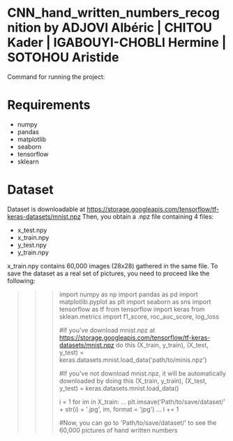 # CNN_hand_written_numbers_recognition by ADJOVI Albéric | CHITOU Kader | IGABOUYI-CHOBLI Hermine | SOTOHOU Aristide

Command for running the project: <python3 blabla>

# Requirements

- numpy
- pandas
- matplotlib
- seaborn
- tensorflow
- sklearn

# Dataset 
Dataset is downloadable at https://storage.googleapis.com/tensorflow/tf-keras-datasets/mnist.npz
Then, you obtain a .npz file containing 4 files:
  - x_test.npy
  - x_train.npy
  - y_test.npy
  - y_train.npy
  
 x_train.npy contains 60,000 images (28x28) gathered in the same file. 
 To save the dataset as a real set of pictures, you need to proceed like the following:
>>> import numpy as np
>>> import pandas as pd
>>> import matplotlib.pyplot as plt
>>> import seaborn as sns
>>> import tensorflow as tf
>>> from tensorflow import keras
>>> from sklean.metrics import f1_score, roc_auc_score, log_loss
>>> 
>>> #If you've download mnist.npz at https://storage.googleapis.com/tensorflow/tf-keras-datasets/mnist.npz do this
>>> (X_train, y_train), (X_test, y_test) = keras.datasets.mnist.load_data('path/to/minis.npz')
>>> 
>>> #If you've not download mnist.npz, it will be automatically downloaded by doing this
>>> (X_train, y_train), (X_test, y_test) = keras.datasets.mnist.load_data()
>>> 
>>> i = 1
>>> for im in X_train:
...     plt.imsave('Path/to/save/dataset/' + str(i) + '.jpg', im, format = 'jpg') 
...     i += 1
>>> 
>>> #Now, you can go to 'Path/to/save/dataset/' to see the 60,000 pictures of hand written numbers
  
